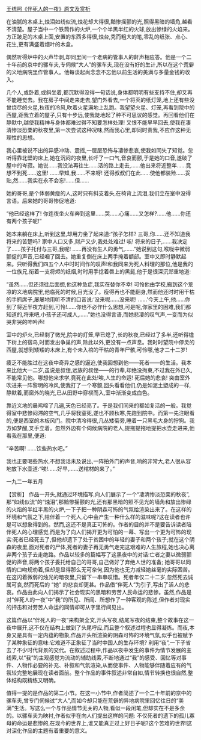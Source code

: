 [王统照《伴死人的一夜》原文及赏析](https://www.vrrw.net/wx/15117.html)

在油腻的木桌上,烛泪如线似流,烛花却大得很,黯惨摇颤的光,照得黑暗的墙角,越看不清楚。屋子当中一个铁筒作的火炉,一个个半黑半红的火球,放出惨绿的火焰来。方正跛足的木桌上面,安置的东西多得很,烛台,秃而粗大的笔,零乱的纸张、点心、花生,更有满盛着烟叶的木盒。

偶然听得炉中的火声毕剥,却同里间一个老病的管事人的鼾声相应答。他是一个二十年前的京中的骡车夫,专伺候“大人”的骡车夫,现在没有好的生计,所以在这个荒僻的义地病院里作管事人。他每谈起尚念念不忘他以前生活的美满与多量金钱的收入。

几个人,或卧着,或斜坐着,都沉默得没得一句话说,身体都明明有些支持不住,却又再不能睡觉去。我在房子中间走来走去,望门外看去,一个将灭的纸灯笼,地上还有些没曾烧尽的火星,秋夜的冷风,吹着火星满地上乱跑。我望望火星、灯笼,再看到院中的西屋,距我立着的屋子,只有十步远,使我陡地起了种不可思议的感觉。再回看他们在静默中,越使我精神与身体都难过得不知要怎样处理! 又恨不能早早回去,使我在凄清惨淡恐栗的秋夜里,第一次尝试这种况味,然而我心里,却同时责我,不应作这种无理性的思想。

我心里被说不出的异感冲动、震摇,一层层恐怖与凄惨悲哀,使我如同失了知觉。忽听得靠北壁的床上,她在沉闷的夜里,长吁了一口气,音哀而颤,于是她的口音,遂破了屋中的岑寂。她说……我没法再往生……活的路上走去,……他出来将近整年……竟想不到死……这里! ……早知,我……不来呀! 还得叔叔们在此……使他都装殓……妥贴,然……我实在永不会忘!……但……

她的哥哥,是个体弱黄瘦的人,这时只有斜支着头,在椅背上流泪,我们立在室中没得言语。后来她的哥哥惨促地道:

“他已经这样了! 你连夜坐火车奔到这里……哭……心痛……又怎样?……他……你还有两个孩子呢!”

她本来躺在床上,听到这里,却用力坐了起来道:“孩子怎样? 三哥,你……还不知道我将来的苦楚吗? 家中人口又多,财产又少,我处处难过! 咳! 将来的日子,……我决定了……孩子托付与三哥,我呢! ……再没有生人的勇气,……”她说到这句,喉咙中微弱颤促的声音,已经咽了回去。她重复倒在床上两手掩着额部。室中又即时静默起来。只听得我们四五个人中时时间作的叹声!和我同来为死人料理的那位,他是我的一位族兄,衔着一支将烬的纸烟,时时用手捻着唇上的黑髭,他于是很深沉郑重地道:

“虽然……但还须往后面想,他这种急症,我实在替你不幸! 可怜他由学校,搬到这个荒凉的义地病院里,他临死的时候,目光没了。瘦得再也不能翻身,然而他还时时用干枯的手抓席子,屡屡地用听不清的口音说:‘没来呢……没来呢! ……’今天上午,他……你到了将近半夜方赶到,可怜!……你也不必作什么思想,可是呢,你家里的困难,我们都知道的,将来吧,小孩子还可成人,……”她也没得言语,而她悲凄的叹气声,一变而为似哭非哭的呻吟声!

室中的炉火,已经剩了微光,院中的灯笼,早已熄了,长的秋夜,已经过了多半,还听得檐下树上的宿鸟,时而发出争巢的声,除此以外,更没有一点声息。我时时望院中停灵的西屋,就想到矮矮的木床上,有个未入棺的干枯的青年尸骸,可怜哪,他才二十二岁!

疲乏不能胜过在这夜中奇异之感的逼迫,使我回想到他——死者——的生活。我本来比他大一二岁,虽说是叔侄,远族的叔侄——的行辈,却绝没拘束,不过我在外已久,不能常见他。哪想他来求学,竟死在此处!唉,人生的命运! 死后她的悲哀! 突由室外吹进来一阵黎明的冷风,使我打了一个寒颤,回头看看他们,仍是如泥土塑成的一样,静默着,而窗外的晓光,已从田野中穿棂而入,室中渐渐变成白色。

靠近义地的晨鸡啼了几遍,天色已经亮了。于是我们同来的都如复活的一般。我觉得室中悲惨闷滞的空气,几乎将我窒死,遂也不顾秋寒,先跑到院中。而第一先注眼看的,便是西室的木板风门。院中清冷得很,几丛矮菊旁,睡着一只黑毛大身的狞狗。我方如梦醒,叉手立着。忽然外边有个伺候病院的老人,提拖提拖地提把水壶走进来,他看我在那里,便道:

“辛苦啊! ……饮些热水吧。”

我也正要喝些热水,不想我话未及说出,一阵拍外门的声音,响的非常大,老人很从容地放下水壶道:“唉!……好早,……送棺材的来了。”

一九二一年五月



【赏析】 作品一开头,就通过环境描写,向人们展示了一个“凄清惨淡恐栗的秋夜”,那“如线似流”的“烛泪”,那黯惨摇颤的光,还有那黑暗的照不见光的墙角和放出惨绿的火焰的半红半黑的火炉,一下子把一种阴森可怖的气氛给渲染出来了。在这样的环境和气氛之下,陪伴着一个死人,心中会产生一种什么样的滋味呢?这在读者也许是可以想象得到的。然而,这还不是真正可怖的。作者的目的并不是要告诉读者陪伴死人的心理感觉,而是为了向人们揭开更为可怕的一幕、写出一个更为可怖的现实:死者已经死去了,但他却遗下了处于贫困中的年轻的妻子和两个孩子;就在这个阴森的夜里,面对死者的尸体,死者的妻子再无勇气走完这艰难的人生旅程,她也决心离弃两个孩子去走绝路。作品以较多的篇幅写了这黑夜中的对话:亡者之妻以微弱颤促的声音,将两个孩子委托给自己的哥哥,自己做好了弃绝人世的准备; 她哥哥以同情的口吻规劝着,但却是显得那么无可奈何,因为他也无力减轻她丝毫的实际困苦。在这闪着微弱的烛光的暗夜里,只留下一串串叹惜。死者年仅二十二岁,忽然死去诚属可哀,然而死后的 “她” 的悲哀却更甚。作品借“伴死人”为引子,写出了活人的悲哀。作品由此向人们揭示了社会现实的黑暗和劳苦人民命运的悲惨。虽然,作品是对“伴死人的一夜”中“我”的所见、所闻、所想作了一种客观的陈述,但作者对现实的抨击和对劳苦人命运的同情却可从字里行间见出。

这篇作品以“伴死人的一夜”来构架全文,开头写夜,结尾写夜的结束,整个故事在这一夜中展开,这不仅在结构上做到了头尾呼应,而且整个叙述过程也显得凝炼。而夜,本身又是具有一定内蕴的物象,作品开头所渲染的阴森可怖的环境气氛,似乎也被赋予了某种象征的意味:它难道不正象征了当时中国人的生存环境? 利用“夜”,一下子省去了不少时代背景的交代。在叙述过程中,作品以夜中发生的事件为情节发展的主线索,以“我”的主观感觉为流动的辅助线索,不断地通过“我”的感受、回忆等对事件、人物作必要的补充、补叙和气氛渲染,从而使事件、人物能够伴随着应有的气氛较完整地展现在读者面前。整个作品的事件叙述非常自如,情节转换也很自然,整体结构既精练又明确。

值得一提的是作品的第二小节。在这一小节中,作者简述了一个二十年前的京中的骡车夫,曾专门伺候过“大人”,而如今却只能在荒僻的异地病院里回忆往日的“美满”生活。写这么一个与作品情节无关的人物,看似一段闲笔,但却实在不是多余的。以骡车夫为映衬,作者似乎在向人们提出这样的问题: 不仅死者的遗下的孤儿寡母的命运是悲惨的,在现今的世界上,谁又能真正过上好日子呢?这个苦难的世界!这对深化作品的主题有着重要的意义。

